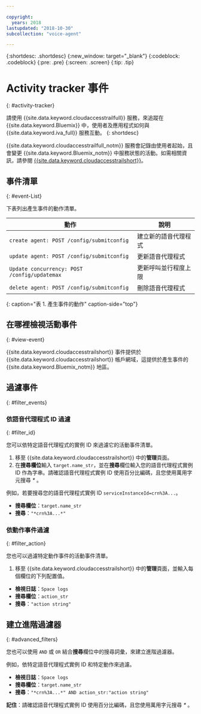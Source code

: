 ```yaml
---

copyright:
  years: 2018
lastupdated: "2018-10-30"
subcollection: "voice-agent"

---
```


{:shortdesc: .shortdesc}
{:new_window: target="_blank"}
{:codeblock: .codeblock}
{:pre: .pre}
{:screen: .screen}
{:tip: .tip}


# Activity tracker 事件
{: #activity-tracker}

請使用 {{site.data.keyword.cloudaccesstrailfull}} 服務，來追蹤在 {{site.data.keyword.Bluemix}} 中，使用者及應用程式如何與 {{site.data.keyword.iva_full}} 服務互動。
{: shortdesc}

{{site.data.keyword.cloudaccesstrailfull_notm}} 服務會記錄由使用者起始，且會變更 {{site.data.keyword.Bluemix_notm}} 中服務狀態的活動。如需相關資訊，請參閱 [{{site.data.keyword.cloudaccesstrailshort}}](/docs/services/cloud-activity-tracker?topic=cloud-activity-tracker-getting-started#getting-started)。

## 事件清單
{: #event-List}

下表列出產生事件的動作清單。

|動作|說明|
| --- | ---- |
| `create agent: POST /config/submitconfig` |建立新的語音代理程式|
| `update agent: POST /config/submitconfig` |更新語音代理程式|
| `Update concurrency: POST /config/updatemax` |更新呼叫並行程度上限|
| `delete agent: POST /config/submitconfig` |刪除語音代理程式|
{: caption="表 1. 產生事件的動作" caption-side="top"}

## 在哪裡檢視活動事件
{: #view-event}

{{site.data.keyword.cloudaccesstrailshort}} 事件提供於 {{site.data.keyword.cloudaccesstrailshort}} 帳戶網域，這提供於產生事件的 {{site.data.keyword.Bluemix_notm}} 地區。

## 過濾事件
{: #filter_events}

### 依語音代理程式 ID 過濾
{: #filter_id}

您可以依特定語音代理程式的實例 ID 來過濾它的活動事件清單。

1. 移至 {{site.data.keyword.cloudaccesstrailshort}} 中的**管理**頁面。
2. 在**搜尋欄位**輸入 `target.name_str`，並在**搜尋**欄位輸入您的語音代理程式實例 ID 作為字串。請確認語音代理程式實例 ID 使用百分比編碼，且您使用萬用字元搜尋 _*_ 。

例如，若要搜尋您的語音代理程式實例 ID `serviceInstanceId=crn%3A...`。

  * **搜尋欄位**：`target.name_str`
  * **搜尋**：`"*crn%3A...*"`

### 依動作事件過濾
{: #filter_action}

您也可以過濾特定動作事件的活動事件清單。

1. 移至 {{site.data.keyword.cloudaccesstrailshort}} 中的**管理**頁面，並輸入每個欄位的下列配置值。

  * **檢視日誌**：`Space logs`
  * **搜尋欄位**：`action_str`
  * **搜尋**：`"action string"`

## 建立進階過濾器
{: #advanced_filters}

您也可以使用 `AND` 或 `OR` 結合**搜尋**欄位中的搜尋詞彙，來建立進階過濾器。

例如，依特定語音代理程式實例 ID 和特定動作來過濾。

* **檢視日誌**：`Space logs`
* **搜尋欄位**：`target.name_str`
* **搜尋**：`"*crn%3A...*" AND action_str:"action string"`

**記住**：請確認語音代理程式實例 ID 使用百分比編碼，且您使用萬用字元搜尋 _*_ 。

